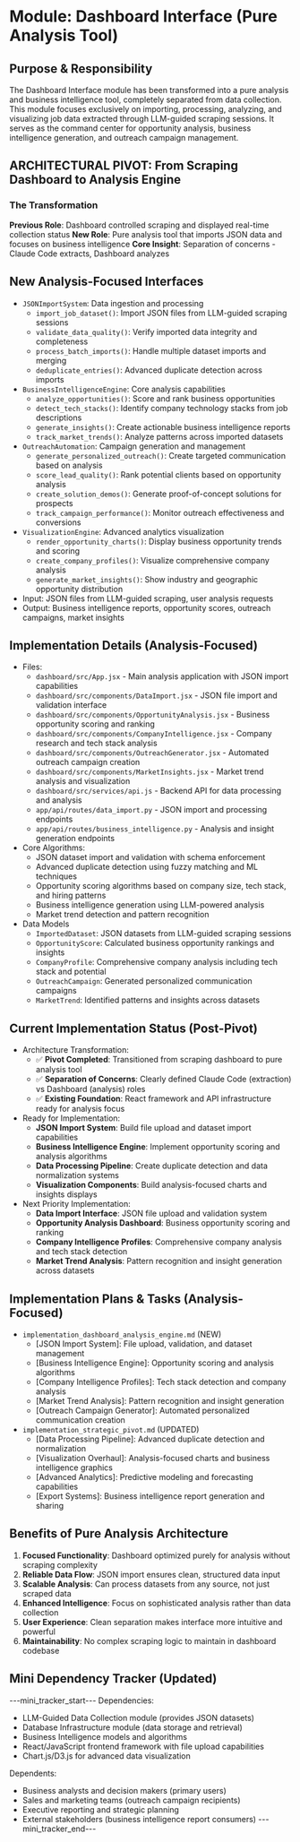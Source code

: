 # Module: Dashboard Interface (Pure Analysis Tool)

## Purpose & Responsibility
The Dashboard Interface module has been transformed into a pure analysis and business intelligence tool, completely separated from data collection. This module focuses exclusively on importing, processing, analyzing, and visualizing job data extracted through LLM-guided scraping sessions. It serves as the command center for opportunity analysis, business intelligence generation, and outreach campaign management.

## ARCHITECTURAL PIVOT: From Scraping Dashboard to Analysis Engine

### The Transformation
**Previous Role**: Dashboard controlled scraping and displayed real-time collection status
**New Role**: Pure analysis tool that imports JSON data and focuses on business intelligence
**Core Insight**: Separation of concerns - Claude Code extracts, Dashboard analyzes

## New Analysis-Focused Interfaces
* `JSONImportSystem`: Data ingestion and processing
  * `import_job_dataset()`: Import JSON files from LLM-guided scraping sessions
  * `validate_data_quality()`: Verify imported data integrity and completeness
  * `process_batch_imports()`: Handle multiple dataset imports and merging
  * `deduplicate_entries()`: Advanced duplicate detection across imports
* `BusinessIntelligenceEngine`: Core analysis capabilities
  * `analyze_opportunities()`: Score and rank business opportunities
  * `detect_tech_stacks()`: Identify company technology stacks from job descriptions
  * `generate_insights()`: Create actionable business intelligence reports
  * `track_market_trends()`: Analyze patterns across imported datasets
* `OutreachAutomation`: Campaign generation and management
  * `generate_personalized_outreach()`: Create targeted communication based on analysis
  * `score_lead_quality()`: Rank potential clients based on opportunity analysis
  * `create_solution_demos()`: Generate proof-of-concept solutions for prospects
  * `track_campaign_performance()`: Monitor outreach effectiveness and conversions
* `VisualizationEngine`: Advanced analytics visualization
  * `render_opportunity_charts()`: Display business opportunity trends and scoring
  * `create_company_profiles()`: Visualize comprehensive company analysis
  * `generate_market_insights()`: Show industry and geographic opportunity distribution
* Input: JSON files from LLM-guided scraping, user analysis requests
* Output: Business intelligence reports, opportunity scores, outreach campaigns, market insights

## Implementation Details (Analysis-Focused)
* Files:
  - `dashboard/src/App.jsx` - Main analysis application with JSON import capabilities
  - `dashboard/src/components/DataImport.jsx` - JSON file import and validation interface
  - `dashboard/src/components/OpportunityAnalysis.jsx` - Business opportunity scoring and ranking
  - `dashboard/src/components/CompanyIntelligence.jsx` - Company research and tech stack analysis
  - `dashboard/src/components/OutreachGenerator.jsx` - Automated outreach campaign creation
  - `dashboard/src/components/MarketInsights.jsx` - Market trend analysis and visualization
  - `dashboard/src/services/api.js` - Backend API for data processing and analysis
  - `app/api/routes/data_import.py` - JSON import and processing endpoints
  - `app/api/routes/business_intelligence.py` - Analysis and insight generation endpoints
* Core Algorithms:
  - JSON dataset import and validation with schema enforcement
  - Advanced duplicate detection using fuzzy matching and ML techniques
  - Opportunity scoring algorithms based on company size, tech stack, and hiring patterns
  - Business intelligence generation using LLM-powered analysis
  - Market trend detection and pattern recognition
* Data Models
  - `ImportedDataset`: JSON datasets from LLM-guided scraping sessions
  - `OpportunityScore`: Calculated business opportunity rankings and insights
  - `CompanyProfile`: Comprehensive company analysis including tech stack and potential
  - `OutreachCampaign`: Generated personalized communication campaigns
  - `MarketTrend`: Identified patterns and insights across datasets

## Current Implementation Status (Post-Pivot)
* Architecture Transformation:
  - ✅ **Pivot Completed**: Transitioned from scraping dashboard to pure analysis tool
  - ✅ **Separation of Concerns**: Clearly defined Claude Code (extraction) vs Dashboard (analysis) roles
  - ✅ **Existing Foundation**: React framework and API infrastructure ready for analysis focus
* Ready for Implementation:
  - **JSON Import System**: Build file upload and dataset import capabilities
  - **Business Intelligence Engine**: Implement opportunity scoring and analysis algorithms
  - **Data Processing Pipeline**: Create duplicate detection and data normalization systems
  - **Visualization Components**: Build analysis-focused charts and insights displays
* Next Priority Implementation:
  - **Data Import Interface**: JSON file upload and validation system
  - **Opportunity Analysis Dashboard**: Business opportunity scoring and ranking
  - **Company Intelligence Profiles**: Comprehensive company analysis and tech stack detection
  - **Market Trend Analysis**: Pattern recognition and insight generation across datasets

## Implementation Plans & Tasks (Analysis-Focused)
* `implementation_dashboard_analysis_engine.md` (NEW)
  - [JSON Import System]: File upload, validation, and dataset management
  - [Business Intelligence Engine]: Opportunity scoring and analysis algorithms
  - [Company Intelligence Profiles]: Tech stack detection and company analysis
  - [Market Trend Analysis]: Pattern recognition and insight generation
  - [Outreach Campaign Generator]: Automated personalized communication creation
* `implementation_strategic_pivot.md` (UPDATED)
  - [Data Processing Pipeline]: Advanced duplicate detection and normalization
  - [Visualization Overhaul]: Analysis-focused charts and business intelligence graphics
  - [Advanced Analytics]: Predictive modeling and forecasting capabilities
  - [Export Systems]: Business intelligence report generation and sharing

## Benefits of Pure Analysis Architecture
1. **Focused Functionality**: Dashboard optimized purely for analysis without scraping complexity
2. **Reliable Data Flow**: JSON import ensures clean, structured data input
3. **Scalable Analysis**: Can process datasets from any source, not just scraped data
4. **Enhanced Intelligence**: Focus on sophisticated analysis rather than data collection
5. **User Experience**: Clean separation makes interface more intuitive and powerful
6. **Maintainability**: No complex scraping logic to maintain in dashboard codebase

## Mini Dependency Tracker (Updated)
---mini_tracker_start---
Dependencies:
- LLM-Guided Data Collection module (provides JSON datasets)
- Database Infrastructure module (data storage and retrieval)
- Business Intelligence models and algorithms
- React/JavaScript frontend framework with file upload capabilities
- Chart.js/D3.js for advanced data visualization

Dependents:
- Business analysts and decision makers (primary users)
- Sales and marketing teams (outreach campaign recipients)
- Executive reporting and strategic planning
- External stakeholders (business intelligence report consumers)
---mini_tracker_end---